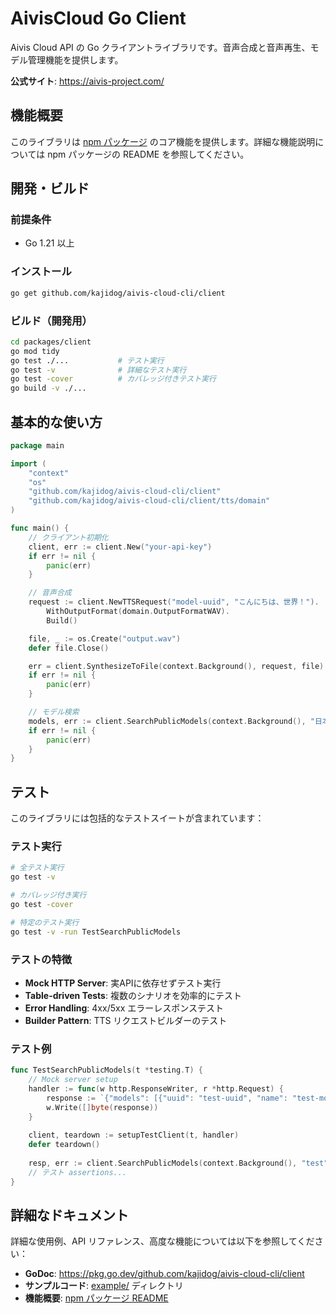 # AivisCloud Go Client

Aivis Cloud API の Go クライアントライブラリです。音声合成と音声再生、モデル管理機能を提供します。

**公式サイト**: https://aivis-project.com/

## 機能概要

このライブラリは [npm パッケージ](../npm/README.md) のコア機能を提供します。詳細な機能説明については npm パッケージの README を参照してください。

## 開発・ビルド

### 前提条件

- Go 1.21 以上

### インストール

```bash
go get github.com/kajidog/aivis-cloud-cli/client
```

### ビルド（開発用）

```bash
cd packages/client
go mod tidy
go test ./...           # テスト実行
go test -v              # 詳細なテスト実行
go test -cover          # カバレッジ付きテスト実行
go build -v ./...
```

## 基本的な使い方

```go
package main

import (
    "context"
    "os"
    "github.com/kajidog/aivis-cloud-cli/client"
    "github.com/kajidog/aivis-cloud-cli/client/tts/domain"
)

func main() {
    // クライアント初期化
    client, err := client.New("your-api-key")
    if err != nil {
        panic(err)
    }

    // 音声合成
    request := client.NewTTSRequest("model-uuid", "こんにちは、世界！").
        WithOutputFormat(domain.OutputFormatWAV).
        Build()

    file, _ := os.Create("output.wav")
    defer file.Close()

    err = client.SynthesizeToFile(context.Background(), request, file)
    if err != nil {
        panic(err)
    }

    // モデル検索
    models, err := client.SearchPublicModels(context.Background(), "日本語")
    if err != nil {
        panic(err)
    }
}
```

## テスト

このライブラリには包括的なテストスイートが含まれています：

### テスト実行

```bash
# 全テスト実行
go test -v

# カバレッジ付き実行
go test -cover

# 特定のテスト実行
go test -v -run TestSearchPublicModels
```

### テストの特徴

- **Mock HTTP Server**: 実APIに依存せずテスト実行
- **Table-driven Tests**: 複数のシナリオを効率的にテスト
- **Error Handling**: 4xx/5xx エラーレスポンステスト
- **Builder Pattern**: TTS リクエストビルダーのテスト

### テスト例

```go
func TestSearchPublicModels(t *testing.T) {
    // Mock server setup
    handler := func(w http.ResponseWriter, r *http.Request) {
        response := `{"models": [{"uuid": "test-uuid", "name": "test-model"}], "total": 1}`
        w.Write([]byte(response))
    }
    
    client, teardown := setupTestClient(t, handler)
    defer teardown()
    
    resp, err := client.SearchPublicModels(context.Background(), "test")
    // テスト assertions...
}
```

## 詳細なドキュメント

詳細な使用例、API リファレンス、高度な機能については以下を参照してください：

- **GoDoc**: https://pkg.go.dev/github.com/kajidog/aivis-cloud-cli/client
- **サンプルコード**: [example/](./example/) ディレクトリ
- **機能概要**: [npm パッケージ README](../npm/README.md)
